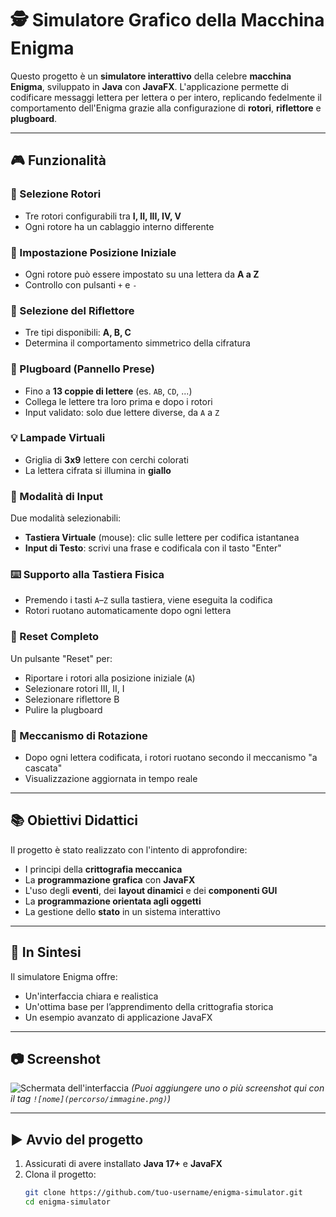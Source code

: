 # 🕵️ Simulatore Grafico della Macchina Enigma

Questo progetto è un **simulatore interattivo** della celebre **macchina Enigma**, sviluppato in **Java** con **JavaFX**. L'applicazione permette di codificare messaggi lettera per lettera o per intero, replicando fedelmente il comportamento dell'Enigma grazie alla configurazione di **rotori**, **riflettore** e **plugboard**.

---

## 🎮 Funzionalità

### 🔘 Selezione Rotori
- Tre rotori configurabili tra **I, II, III, IV, V**
- Ogni rotore ha un cablaggio interno differente

### 🔢 Impostazione Posizione Iniziale
- Ogni rotore può essere impostato su una lettera da **A a Z**
- Controllo con pulsanti `+` e `-`

### 🔁 Selezione del Riflettore
- Tre tipi disponibili: **A, B, C**
- Determina il comportamento simmetrico della cifratura

### 🔌 Plugboard (Pannello Prese)
- Fino a **13 coppie di lettere** (es. `AB`, `CD`, ...)
- Collega le lettere tra loro prima e dopo i rotori
- Input validato: solo due lettere diverse, da `A` a `Z`

### 💡 Lampade Virtuali
- Griglia di **3x9** lettere con cerchi colorati
- La lettera cifrata si illumina in **giallo**

### 🎹 Modalità di Input
Due modalità selezionabili:
- **Tastiera Virtuale** (mouse): clic sulle lettere per codifica istantanea
- **Input di Testo**: scrivi una frase e codificala con il tasto "Enter"

### ⌨️ Supporto alla Tastiera Fisica
- Premendo i tasti `A`–`Z` sulla tastiera, viene eseguita la codifica
- Rotori ruotano automaticamente dopo ogni lettera

### 🔄 Reset Completo
Un pulsante "Reset" per:
- Riportare i rotori alla posizione iniziale (`A`)
- Selezionare rotori III, II, I
- Selezionare riflettore B
- Pulire la plugboard

### 🔁 Meccanismo di Rotazione
- Dopo ogni lettera codificata, i rotori ruotano secondo il meccanismo "a cascata"
- Visualizzazione aggiornata in tempo reale

---

## 📚 Obiettivi Didattici

Il progetto è stato realizzato con l'intento di approfondire:

- I principi della **crittografia meccanica**
- La **programmazione grafica** con **JavaFX**
- L'uso degli **eventi**, dei **layout dinamici** e dei **componenti GUI**
- La **programmazione orientata agli oggetti**
- La gestione dello **stato** in un sistema interattivo

---

## 📌 In Sintesi

Il simulatore Enigma offre:

- Un'interfaccia chiara e realistica
- Un'ottima base per l’apprendimento della crittografia storica
- Un esempio avanzato di applicazione JavaFX

---

## 📷 Screenshot

![Schermata dell'interfaccia](src/immagini/Enigma.png)
*(Puoi aggiungere uno o più screenshot qui con il tag `![nome](percorso/immagine.png)`)*

---

## ▶️ Avvio del progetto

1. Assicurati di avere installato **Java 17+** e **JavaFX**
2. Clona il progetto:
   ```bash
   git clone https://github.com/tuo-username/enigma-simulator.git
   cd enigma-simulator
